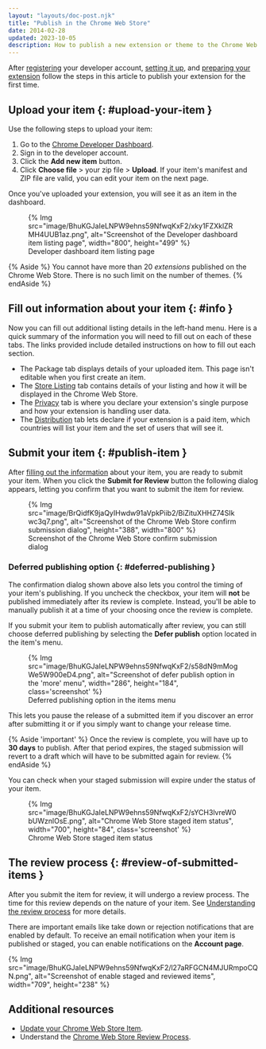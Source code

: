 ```yaml
---
layout: "layouts/doc-post.njk"
title: "Publish in the Chrome Web Store"
date: 2014-02-28
updated: 2023-10-05
description: How to publish a new extension or theme to the Chrome Web Store.
---
```


After [registering][register] your developer account, [setting it up][setup-account], and [preparing your extension][prepare] follow the steps in this article to publish your extension for the first time.

## Upload your item {: #upload-your-item }

Use the following steps to upload your item:

1. Go to the [Chrome Developer Dashboard][dev-dashboard].
1. Sign in to the developer account.
1. Click the **Add new item** button.
1. Click **Choose file** > your zip file > **Upload**. If your item's manifest and ZIP file are valid, you can edit your item on the next page.

Once you've uploaded your extension, you will see it as an item in the dashboard.

<figure>
  {% Img src="image/BhuKGJaIeLNPW9ehns59NfwqKxF2/xky1FZXklZRMH4UUB1az.png", alt="Screenshot of the Developer dashboard item listing page", width="800", height="499" %}
  <figcaption>
    Developer dashboard item listing page
  </figcaption>
</figure>

{% Aside %}
You cannot have more than 20 _extensions_ published on the Chrome Web Store. There is no such limit on the number of themes.
{% endAside %}

## Fill out information about your item {: #info }

Now you can fill out additional listing details in the left-hand menu. Here is a quick summary of the information you will need to fill out on each of these tabs. The links provided include detailed instructions on how to fill out each section.

- The Package tab displays details of your uploaded item. This page isn't editable when you first
  create an item.
- The [Store Listing][listing] tab contains details of your listing and how it will be displayed in the Chrome Web Store.
- The [Privacy][privacy] tab is where you declare your extension's single purpose and how your extension is handling user data.
- The [Distribution][distribution] tab lets declare if your extension is a paid item, which countries will list your item and the set of users that will see it.

## Submit your item {: #publish-item }

After [filling out the information](#info) about your item, you are ready to submit your item. When you click the **Submit for Review** button the following dialog appears, letting you confirm that you want to submit the item for review.


<figure>
  {% Img src="image/BrQidfK9jaQyIHwdw91aVpkPiib2/BiZituXHHZ74SIkwc3q7.png",
       alt="Screenshot of the Chrome Web Store confirm submission dialog",
       height="388", width="800" %}
  <figcaption>
    Screenshot of the Chrome Web Store confirm submission dialog
  </figcaption>
</figure>


### Deferred publishing option {: #deferred-publishing }

The confirmation dialog shown above also lets you control the timing of your item's publishing. If
you uncheck the checkbox, your item will **not** be published immediately after its review is
complete. Instead, you'll be able to manually publish it at a time of your choosing once the review
is complete.

If you submit your item to publish automatically after review, you can still choose deferred publishing by selecting the **Defer publish** option located in the item's menu.

<figure>
    {% Img src="image/BhuKGJaIeLNPW9ehns59NfwqKxF2/s58dN9mMogWe5W900eD4.png",
    alt="Screenshot of defer publish option in the 'more' menu", width="286", height="184", class='screenshot' %}
  <figcaption>
    Deferred publishing option in the items menu 
  </figcaption>
</figure>

This lets you pause the release of a submitted item if you discover an error after submitting it or
if you simply want to change your release time.

{% Aside 'important' %}
Once the review is complete, you will have up to **30 days** to publish. After that
period expires, the staged submission will revert to a draft which will have to be submitted again for
review.
{% endAside %}

You can check when your staged submission will expire under the status of your item.

<figure>
  {% Img src="image/BhuKGJaIeLNPW9ehns59NfwqKxF2/sYCH3lvreW0bUWznlOsE.png", alt="Chrome Web Store staged item status", width="700", height="84", class='screenshot' %}
  <figcaption>
    Chrome Web Store staged item status
  </figcaption>
</figure>

## The review process {: #review-of-submitted-items }

After you submit the item for review, it will undergo a review process. The time for this review depends on the nature of your item. See [Understanding the review process][cws-review] for more details.

There are important emails like take down or rejection notifications that are enabled by default. To receive an email notification when your item is published or staged, you can enable notifications on the **Account page**.

{% Img src="image/BhuKGJaIeLNPW9ehns59NfwqKxF2/l27aRFGCN4MJURmpoCQN.png", alt="Screenshot of enable
staged and reviewed items", width="709", height="238" %}

## Additional resources

- [Update your Chrome Web Store Item][update].
- Understand the [Chrome Web Store Review Process][cws-review].

[cws-review]: /docs/webstore/review-process/
[cws-support]: https://support.google.com/chrome_webstore/contact/one_stop_support
[dev-dashboard]: https://chrome.google.com/webstore/devconsole
[distribution]: /docs/webstore/cws-dashboard-distribution
[group-publishers]: /docs/webstore/group-publishers
[listing]: /docs/webstore/cws-dashboard-listing
[prepare]: /docs/webstore/prepare
[privacy]: /docs/webstore/cws-dashboard-privacy
[register]: /docs/webstore/register
[review-times]: /docs/webstore/review-process/#review-time
[setup-account]: /docs/webstore/set-up-account
[update]: /docs/webstore/update
[verified-publisher]: /docs/webstore/cws-dashboard-listing/#displaying-your-verified-publisher-status



